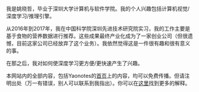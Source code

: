 我是姚晓哲，毕业于深圳大学计算机与软件学院。我的个人兴趣包括计算机视觉/深度学习/推理引擎。

从2016年到2017年，我在中国科学院深圳先进技术研究院实习，我的工作主要是基于食物的营养数据进行推荐。这些成果最终产业化成为了一家创业公司（但很遗憾，目前这家公司已经放弃了这个业务）。我依然觉得这是一件很有趣和很有意义的事。

在那之后，我对如何使深度学习更方便/更快速产生了兴趣。

本网站内的全部内容，包括Yaonotes的[首页](https://yaonotes.org)上的内容，均可以免费传播。但请注明出处（万一有错误，别人可以联系到我指出）。你可以在[这里](https://creativecommons.org/licenses/by-nc-sa/4.0/deed.zh)找到更多的解释。
